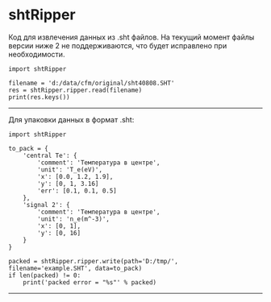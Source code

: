 # shtRipper

Код для извлечения данных из .sht файлов. На текущий момент файлы версии ниже 2 не поддерживаются, что будет исправлено
 при необходимости.


    import shtRipper
    
    filename = 'd:/data/cfm/original/sht40808.SHT'
    res = shtRipper.ripper.read(filename)
    print(res.keys())

---   


Для упаковки данных в формат .sht:

    import shtRipper

    to_pack = {
        'central Te': {
            'comment': 'Температура в центре',
            'unit': 'T_e(eV)',
            'x': [0.0, 1.2, 1.9],
            'y': [0, 1, 3.16]
            'err': [0.1, 0.1, 0.5]
        },
        'signal 2': {
            'comment': 'Температура в центре',
            'unit': 'n_e(m^-3)',
            'x': [0, 1],
            'y': [0, 16]
        }
    }
    
    packed = shtRipper.ripper.write(path='D:/tmp/', filename='example.SHT', data=to_pack)
    if len(packed) != 0:
        print('packed error = "%s"' % packed)

---   